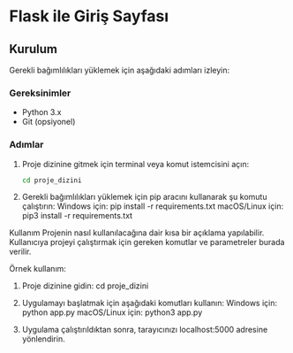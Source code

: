 # Flask ile Giriş Sayfası

## Kurulum

Gerekli bağımlılıkları yüklemek için aşağıdaki adımları izleyin:

### Gereksinimler

- Python 3.x
- Git (opsiyonel)

### Adımlar

1. Proje dizinine gitmek için terminal veya komut istemcisini açın:
   ```bash
   cd proje_dizini

1. Gerekli bağımlılıkları yüklemek için pip aracını kullanarak şu komutu çalıştırın:
Windows için:        pip install -r requirements.txt 
macOS/Linux için:    pip3 install -r requirements.txt

Kullanım
Projenin nasıl kullanılacağına dair kısa bir açıklama yapılabilir. Kullanıcıya projeyi çalıştırmak için gereken komutlar ve parametreler burada verilir.

Örnek kullanım:

1. Proje dizinine gidin: cd proje_dizini

2. Uygulamayı başlatmak için aşağıdaki komutları kullanın:
Windows için:          python app.py
macOS/Linux için:      python3 app.py

3. Uygulama çalıştırıldıktan sonra, tarayıcınızı localhost:5000 adresine yönlendirin.